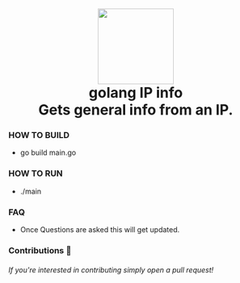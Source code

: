 <h1 align="center">
    <img src="https://static.thenounproject.com/png/2341691-200.png" width="150px"><br>
        golang IP info
        <br>Gets general info from an IP.</br>
</h1>

### HOW TO BUILD
- go build main.go

### HOW TO RUN
- ./main <IP>

### FAQ
- Once Questions are asked this will get updated.

### Contributions 🎉
###### If you're interested in contributing simply open a pull request!
